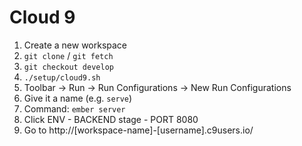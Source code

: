 # Cloud 9

1. Create a new workspace
2. `git clone` / `git fetch`
3. `git checkout develop`
4. `./setup/cloud9.sh`
5. Toolbar → Run → Run Configurations → New Run Configurations
  1. Give it a name (e.g. `serve`)
  2. Command: `ember server`
  3. Click ENV
    - BACKEND stage
    - PORT 8080
6. Go to http://[workspace-name]-[username].c9users.io/